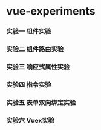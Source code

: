 # vue-experiments
### 实验一 组件实验
### 实验二 组件路由实验
### 实验三 响应式属性实验
### 实验四 指令实验
### 实验五 表单双向绑定实验
### 实验六 Vuex实验